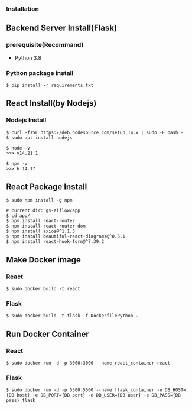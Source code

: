 

### Installation 

## Backend Server Install(Flask) 
### prerequisite(Recommand)
- Python 3.8

### Python package install
```shell
$ pip install -r requirements.txt
```


## React Install(by Nodejs)
###  Nodejs Install
```shell
$ curl -fsSL https://deb.nodesource.com/setup_14.x | sudo -E bash -
$ sudo apt install nodejs

$ node -v
>>> v14.21.1

$ npm -v
>>> 6.14.17
```

## React Package Install
```shell
$ sudo npm install -g npm

# current dir: gs-aiflow/app
$ cd app/
$ npm install react-router
$ npm install react-router-dom
$ npm install axios@^1.1.3
$ npm install beautiful-react-diagrams@^0.5.1
$ npm install react-hook-form@^7.39.2
```        

## Make Docker image
### React
```shell
$ sudo docker build -t react .
```
### Flask
```shell
$ sudo docker build -t flask -f DockerfilePython .
```

## Run Docker Container
### React
```shell
$ sudo docker run -d -p 3000:3000 --name react_container react
```
### Flask
```shell
$ sudo docker run -d -p 5500:5500 --name flask_container -e DB_HOST={DB host} -e DB_PORT={DB port} -e DB_USER={DB user} -e DB_PASS={DB pass} flask
```
